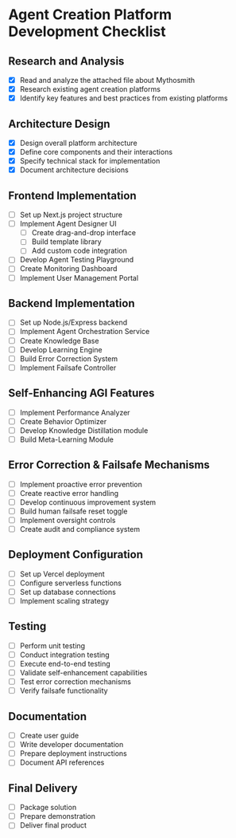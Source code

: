 # Agent Creation Platform Development Checklist

## Research and Analysis
- [x] Read and analyze the attached file about Mythosmith
- [x] Research existing agent creation platforms
- [x] Identify key features and best practices from existing platforms

## Architecture Design
- [x] Design overall platform architecture
- [x] Define core components and their interactions
- [x] Specify technical stack for implementation
- [x] Document architecture decisions

## Frontend Implementation
- [ ] Set up Next.js project structure
- [ ] Implement Agent Designer UI
  - [ ] Create drag-and-drop interface
  - [ ] Build template library
  - [ ] Add custom code integration
- [ ] Develop Agent Testing Playground
- [ ] Create Monitoring Dashboard
- [ ] Implement User Management Portal

## Backend Implementation
- [ ] Set up Node.js/Express backend
- [ ] Implement Agent Orchestration Service
- [ ] Create Knowledge Base
- [ ] Develop Learning Engine
- [ ] Build Error Correction System
- [ ] Implement Failsafe Controller

## Self-Enhancing AGI Features
- [ ] Implement Performance Analyzer
- [ ] Create Behavior Optimizer
- [ ] Develop Knowledge Distillation module
- [ ] Build Meta-Learning Module

## Error Correction & Failsafe Mechanisms
- [ ] Implement proactive error prevention
- [ ] Create reactive error handling
- [ ] Develop continuous improvement system
- [ ] Build human failsafe reset toggle
- [ ] Implement oversight controls
- [ ] Create audit and compliance system

## Deployment Configuration
- [ ] Set up Vercel deployment
- [ ] Configure serverless functions
- [ ] Set up database connections
- [ ] Implement scaling strategy

## Testing
- [ ] Perform unit testing
- [ ] Conduct integration testing
- [ ] Execute end-to-end testing
- [ ] Validate self-enhancement capabilities
- [ ] Test error correction mechanisms
- [ ] Verify failsafe functionality

## Documentation
- [ ] Create user guide
- [ ] Write developer documentation
- [ ] Prepare deployment instructions
- [ ] Document API references

## Final Delivery
- [ ] Package solution
- [ ] Prepare demonstration
- [ ] Deliver final product
